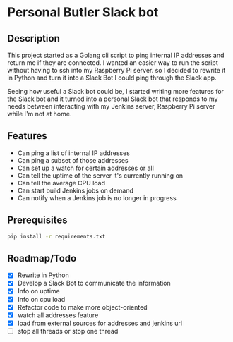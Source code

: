 # Personal Butler Slack bot

## Description
This project started as a Golang cli script to ping internal IP addresses and return me if they are connected. I wanted an easier way to run the script without having to ssh into my Raspberry Pi server. so I decided to rewrite it in Python and turn it into a Slack Bot I could ping through the Slack app. 

Seeing how useful a Slack bot could be, I started writing more features for the Slack bot and it turned into a personal Slack bot that responds to my needs between interacting with my Jenkins server, Raspberry Pi server while I'm not at home.  

## Features
*  Can ping a list of internal IP addresses
*  Can ping a subset of those addresses
*  Can set up a watch for certain addresses or all
*  Can tell the uptime of the server it's currently running on
*  Can tell the average CPU load
*  Can start build Jenkins jobs on demand
*  Can notify when a Jenkins job is no longer in progress

## Prerequisites
````bash
pip install -r requirements.txt
````

## Roadmap/Todo

* [x]  Rewrite in Python
* [x]  Develop a Slack Bot to communicate the information
* [x]  Info on uptime
* [x]  Info on cpu load
* [x]  Refactor code to make more object-oriented
* [x]  watch all addresses feature
* [x]  load from external sources for addresses and jenkins url
* [ ]  stop all threads or stop one thread